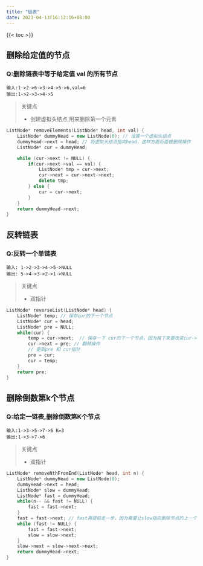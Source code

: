 ```yaml
---
title: "链表"
date: 2021-04-13T16:12:16+08:00
---
```


{{< toc >}}
## 删除给定值的节点
### Q:删除链表中等于给定值 val 的所有节点
    输入:1->2->6->3->4->5->6,val=6
    输出:1->2->3->4->5
> 关键点
>- 创建虚拟头结点,用来删除第一个元素
```c++
ListNode* removeElements(ListNode* head, int val) {
    ListNode* dummyHead = new ListNode(0); // 设置一个虚拟头结点
    dummyHead->next = head; // 将虚拟头结点指向head，这样方面后面做删除操作
    ListNode* cur = dummyHead;

    while (cur->next != NULL) {
        if(cur->next->val == val) {
            ListNode* tmp = cur->next;
            cur->next = cur->next->next;
            delete tmp;
        } else {
            cur = cur->next;
        }
    }
    return dummyHead->next;
}
```
## 反转链表
### Q:反转一个单链表
    输入: 1->2->3->4->5->NULL
    输出: 5->4->3->2->1->NULL
> 关键点
>- 双指针
```c++
ListNode* reverseList(ListNode* head) {
    ListNode* temp; // 保存cur的下一个节点
    ListNode* cur = head;
    ListNode* pre = NULL;
    while(cur) {
        temp = cur->next;  // 保存一下 cur的下一个节点，因为接下来要改变cur->next
        cur->next = pre; // 翻转操作
        // 更新pre 和 cur指针
        pre = cur;
        cur = temp;
    }
    return pre;
}
```
## 删除倒数第k个节点
### Q:给定一链表,删除倒数第K个节点
    输入:1->3->5->7->6 K=3
    输出:1->3->7->6
> 关键点
>- 双指针
```c++
ListNode* removeNthFromEnd(ListNode* head, int n) {
    ListNode* dummyHead = new ListNode(0);
    dummyHead->next = head;
    ListNode* slow = dummyHead;
    ListNode* fast = dummyHead;
    while(n-- && fast != NULL) {
        fast = fast->next;
    }
    fast = fast->next; // fast再提前走一步，因为需要让slow指向删除节点的上一个节点
    while (fast != NULL) {
        fast = fast->next;
        slow = slow->next;
    }
    slow->next = slow->next->next;
    return dummyHead->next;
}
```